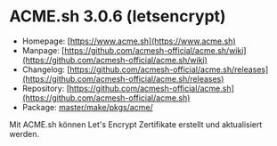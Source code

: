 # ACME.sh 3.0.6 (letsencrypt)
 - Homepage: [https://www.acme.sh](https://www.acme.sh)
 - Manpage: [https://github.com/acmesh-official/acme.sh/wiki](https://github.com/acmesh-official/acme.sh/wiki)
 - Changelog: [https://github.com/acmesh-official/acme.sh/releases](https://github.com/acmesh-official/acme.sh/releases)
 - Repository: [https://github.com/acmesh-official/acme.sh](https://github.com/acmesh-official/acme.sh)
 - Package: [master/make/pkgs/acme/](https://github.com/Freetz-NG/freetz-ng/tree/master/make/pkgs/acme/)

Mit ACME.sh können Let's Encrypt Zertifikate erstellt und aktualisiert werden.
<br>

